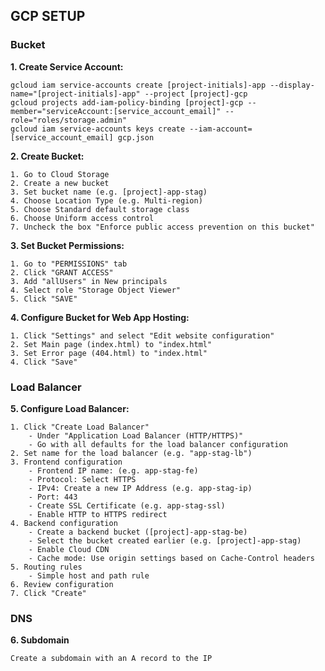 ## GCP SETUP

### Bucket

**1. Create Service Account:**

    gcloud iam service-accounts create [project-initials]-app --display-name="[project-initials]-app" --project [project]-gcp
    gcloud projects add-iam-policy-binding [project]-gcp --member="serviceAccount:[service_account_email]" --role="roles/storage.admin"
    gcloud iam service-accounts keys create --iam-account=[service_account_email] gcp.json

**2. Create Bucket:**

    1. Go to Cloud Storage
    2. Create a new bucket
    3. Set bucket name (e.g. [project]-app-stag)
    4. Choose Location Type (e.g. Multi-region)
    5. Choose Standard default storage class
    6. Choose Uniform access control
    7. Uncheck the box "Enforce public access prevention on this bucket"

**3. Set Bucket Permissions:**

    1. Go to "PERMISSIONS" tab
    2. Click "GRANT ACCESS"
    3. Add "allUsers" in New principals
    4. Select role "Storage Object Viewer"
    5. Click "SAVE"

**4. Configure Bucket for Web App Hosting:**

    1. Click "Settings" and select "Edit website configuration"
    2. Set Main page (index.html) to "index.html"
    3. Set Error page (404.html) to "index.html"
    4. Click "Save"

### Load Balancer

**5. Configure Load Balancer:**

    1. Click "Create Load Balancer"
        - Under "Application Load Balancer (HTTP/HTTPS)"
        - Go with all defaults for the load balancer configuration
    2. Set name for the load balancer (e.g. "app-stag-lb")
    3. Frontend configuration
        - Frontend IP name: (e.g. app-stag-fe)
        - Protocol: Select HTTPS
        - IPv4: Create a new IP Address (e.g. app-stag-ip)
        - Port: 443
        - Create SSL Certificate (e.g. app-stag-ssl)
        - Enable HTTP to HTTPS redirect
    4. Backend configuration
        - Create a backend bucket ([project]-app-stag-be)
        - Select the bucket created earlier (e.g. [project]-app-stag)
        - Enable Cloud CDN
        - Cache mode: Use origin settings based on Cache-Control headers
    5. Routing rules
        - Simple host and path rule
    6. Review configuration
    7. Click "Create"

### DNS

**6. Subdomain**

    Create a subdomain with an A record to the IP
